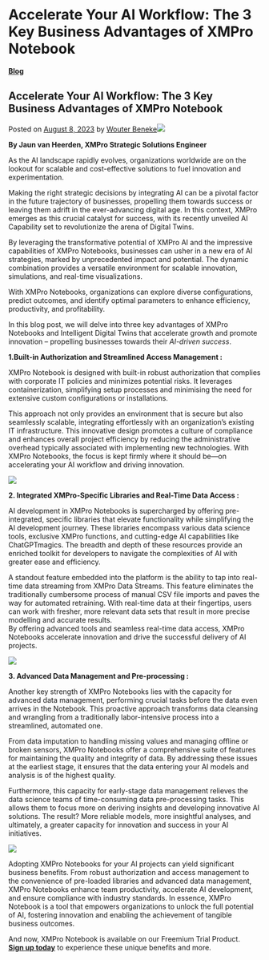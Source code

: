 # Accelerate Your AI Workflow: The 3 Key Business Advantages of XMPro Notebook

[**Blog**](https://xmpro.com/category/blog/)

## Accelerate Your AI Workflow: The 3 Key Business Advantages of XMPro Notebook

Posted on [August 8, 2023](https://xmpro.com/accelerate-your-ai-workflow-the-3-key-business-advantages-of-xmpro-notebook/) by [Wouter Beneke](https://xmpro.com/author/wbeneke/)![](https://xmpro.com/wp-content/uploads/2023/08/Accelerate-Workflow-1024x576.jpg)

**By Jaun van Heerden, XMPro Strategic Solutions Engineer**

As the AI landscape rapidly evolves, organizations worldwide are on the lookout for scalable and cost-effective solutions to fuel innovation and experimentation.

Making the right strategic decisions by integrating AI can be a pivotal factor in the future trajectory of businesses, propelling them towards success or leaving them adrift in the ever-advancing digital age. In this context, XMPro emerges as this crucial catalyst for success, with its recently unveiled AI Capability set to revolutionize the arena of Digital Twins.

By leveraging the transformative potential of XMPro AI and the impressive capabilities of XMPro Notebooks, businesses can usher in a new era of AI strategies, marked by unprecedented impact and potential. The dynamic combination provides a versatile environment for scalable innovation, simulations, and real-time visualizations.

With XMPro Notebooks, organizations can explore diverse configurations, predict outcomes, and identify optimal parameters to enhance efficiency, productivity, and profitability.

In this blog post, we will delve into three key advantages of XMPro Notebooks and Intelligent Digital Twins that accelerate growth and promote innovation – propelling businesses towards their _AI-driven success_.

**1.Built-in Authorization and Streamlined Access Management :**

XMPro Notebook is designed with built-in robust authorization that complies with corporate IT policies and minimizes potential risks. It leverages containerization, simplifying setup processes and minimising the need for extensive custom configurations or installations.

This approach not only provides an environment that is secure but also seamlessly scalable, integrating effortlessly with an organization’s existing IT infrastructure. This innovative design promotes a culture of compliance and enhances overall project efficiency by reducing the administrative overhead typically associated with implementing new technologies. With XMPro Notebooks, the focus is kept firmly where it should be—on accelerating your AI workflow and driving innovation.

![](https://xmpro.com/wp-content/uploads/2023/08/MicrosoftTeams-image-40-1024x492.png)

**2. Integrated XMPro-Specific Libraries and Real-Time Data Access :**

AI development in XMPro Notebooks is supercharged by offering pre-integrated, specific libraries that elevate functionality while simplifying the AI development journey. These libraries encompass various data science tools, exclusive XMPro functions, and cutting-edge AI capabilities like ChatGPTmagics. The breadth and depth of these resources provide an enriched toolkit for developers to navigate the complexities of AI with greater ease and efficiency.

A standout feature embedded into the platform is the ability to tap into real-time data streaming from XMPro Data Streams. This feature eliminates the traditionally cumbersome process of manual CSV file imports and paves the way for automated retraining. With real-time data at their fingertips, users can work with fresher, more relevant data sets that result in more precise modelling and accurate results.\
By offering advanced tools and seamless real-time data access, XMPro Notebooks accelerate innovation and drive the successful delivery of AI projects.

![](https://xmpro.com/wp-content/uploads/2023/08/MicrosoftTeams-image-41-1024x413.png)

&#x20;**3. Advanced Data Management and Pre-processing :**

Another key strength of XMPro Notebooks lies with the capacity for advanced data management, performing crucial tasks before the data even arrives in the Notebook. This proactive approach transforms data cleansing and wrangling from a traditionally labor-intensive process into a streamlined, automated one.

From data imputation to handling missing values and managing offline or broken sensors, XMPro Notebooks offer a comprehensive suite of features for maintaining the quality and integrity of data. By addressing these issues at the earliest stage, it ensures that the data entering your AI models and analysis is of the highest quality.

Furthermore, this capacity for early-stage data management relieves the data science teams of time-consuming data pre-processing tasks. This allows them to focus more on deriving insights and developing innovative AI solutions. The result? More reliable models, more insightful analyses, and ultimately, a greater capacity for innovation and success in your AI initiatives.

![](https://xmpro.com/wp-content/uploads/2023/08/MicrosoftTeams-image-42-1024x492.png)

Adopting XMPro Notebooks for your AI projects can yield significant business benefits. From robust authorization and access management to the convenience of pre-loaded libraries and advanced data management, XMPro Notebooks enhance team productivity, accelerate AI development, and ensure compliance with industry standards. In essence, XMPro Notebook is a tool that empowers organizations to unlock the full potential of AI, fostering innovation and enabling the achievement of tangible business outcomes.

And now, XMPro Notebook is available on our Freemium Trial Product.\
[**Sign up today**](https://xmpro-sm.azurewebsites.net/identity/Register/Form?promotion=true) to experience these unique benefits and more.


